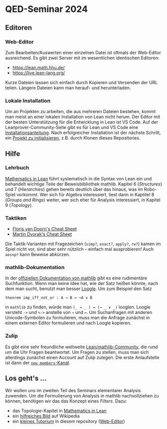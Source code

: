 # QED-Seminar 2024

## Editoren

### Web-Editor

Zum Bearbeiten/Auswerten einer einzelnen Datei ist oftmals der Web-Editor ausreichend.  Es gibt zwei Server mit im wesentlichen identischen Editoren:

- https://lean.math.hhu.de/
- https://live.lean-lang.org/

Kurze Dateien lassen sich einfach durch Kopieren und Versenden der URL teilen. Längere Dateien kann man herauf- und herunterladen.

### Lokale Installation

Um an Projekten zu arbeiten, die aus mehreren Dateien bestehen, kommt man meist an einer lokalen Installation von Lean nicht herum.  Der Editor mit der besten Unterstützung für die Entwicklung in Lean ist VS Code.  Auf der Leanprover-Community-Seite gibt es für Lean und VS Code eine [Installationsanleitung](https://leanprover-community.github.io/get_started.html). 
Nach erfolgreicher Installation ist der nächste Schritt, ein [Projekt zu initialisieren](https://leanprover-community.github.io/install/project.html), z.B. durch Klonen dieses Repositories.

## Hilfe

### Lehrbuch

[Mathematics in Lean](https://leanprover-community.github.io/mathematics_in_lean/) führt systematisch in die Syntax von Lean ein und behandelt wichtige Teile der Beweisbibliothek mathlib. Kapitel 6 (*Structures*) und 7 (*Hierarchies*) gehen bereits deutlich über das hinaus, was im Robo-Spiel vorkommt.  Wer sich für Algebra interessiert, liest dann in Kaptitel 8 (*Groups and Rings*) weiter, wer sich eher für Analysis interessiert, in Kapitel 9 (*Topology*). 

### Taktiken

- [Floris van Doorn's Cheat Sheet](https://github.com/fpvandoorn/LeanCourse23/blob/master/lean-tactics.pdf) 
- [Martin Dvorak's Cheat Sheet](https://github.com/madvorak/lean4-tactics)

Die Taktik-Varianten mit Fragezeichen (`simp?`, `exact?`, `apply?`, `rw?`) kamen im Spiel nicht vor, sind aber sehr nützlich – einfach mal ausprobieren!  Auch `aesop?` kann Beweise abkürzen.

### mathlib-Dokumentation

In der [offiziellen Dokumentation von mathlib](https://leanprover-community.github.io/mathlib4_docs/) gibt es eine rudimentäre Suchfunktion.  Wenn man keine Idee hat, wie der Satz heißen könnte, nach dem man sucht, benutzt man besser [Loogle](https://loogle.lean-lang.org/). Um zum Beispiel den Satz

    theorem imp_iff_not_or : A → B ↔ ¬A ∨ B

in `mathlib` zu finden, würde man `(_ → _ ) ↔ (¬ _ ∨ _)` looglen.
Loogle versteht `->` und `<->` anstelle von `→` und `↔`.  Um Suchanfragen mit anderen Unicode-Symbolen zu formulieren, muss man die Anfrage zunächst in einem externen Editor formulieren und nach Loogle kopieren.

### Zulip

Es gibt eine sehr freundliche weltweite [Lean/mathlib-Community](https://leanprover.zulipchat.com/), die rund um die Uhr Fragen beantwortet.  Um Fragen zu stellen, muss man sich allerdings zunächst einen Account auf Zulip zulegen.  Die erste Anlaufstelle ist dann der [`new members`-Kanal](https://leanprover.zulipchat.com/#narrow/stream/113489-new-members).


## Los geht's …

Wir wollen uns im zweiten Teil des Seminars elementarer Analysis zuwenden.  Um die Formulierung von Analysis in mathlib nachvollziehen zu können, benötigen wir das das Konzept eines *Filters*.  Dazu:

- das Topologie-Kapitel in [Mathematics in Lean](https://leanprover-community.github.io/mathematics_in_lean/C09_Topology.html)
- ein [hilfreiches Bild](https://commons.wikimedia.org/wiki/File:Filter_vs_ultrafilter.svg) auf Wikipedia
- ein [kleines Tutorium](https://github.com/hhu-adam/QEDSeminar2024/blob/main/QEDSeminar2024/Tutorial_Filters.lean) in diesem repository ([Web-Editor](https://lean.math.hhu.de/#url=https%3A%2F%2Fraw.githubusercontent.com%2Fhhu-adam%2FQEDSeminar2024%2Fmain%2FQEDSeminar2024%2FTutorial_Filters.lean))
